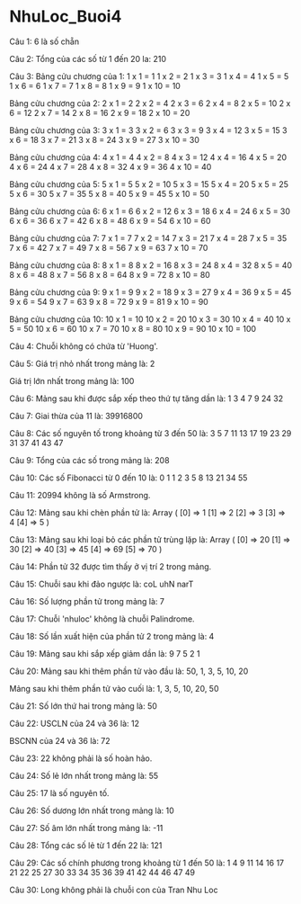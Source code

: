 # NhuLoc_Buoi4
Câu 1: 6 là số chẵn

Câu 2: Tổng của các số từ 1 đến 20 la: 210

Câu 3: Bảng cửu chương của 1:
1 x 1 = 1
1 x 2 = 2
1 x 3 = 3
1 x 4 = 4
1 x 5 = 5
1 x 6 = 6
1 x 7 = 7
1 x 8 = 8
1 x 9 = 9
1 x 10 = 10

Bảng cửu chương của 2:
2 x 1 = 2
2 x 2 = 4
2 x 3 = 6
2 x 4 = 8
2 x 5 = 10
2 x 6 = 12
2 x 7 = 14
2 x 8 = 16
2 x 9 = 18
2 x 10 = 20

Bảng cửu chương của 3:
3 x 1 = 3
3 x 2 = 6
3 x 3 = 9
3 x 4 = 12
3 x 5 = 15
3 x 6 = 18
3 x 7 = 21
3 x 8 = 24
3 x 9 = 27
3 x 10 = 30

Bảng cửu chương của 4:
4 x 1 = 4
4 x 2 = 8
4 x 3 = 12
4 x 4 = 16
4 x 5 = 20
4 x 6 = 24
4 x 7 = 28
4 x 8 = 32
4 x 9 = 36
4 x 10 = 40

Bảng cửu chương của 5:
5 x 1 = 5
5 x 2 = 10
5 x 3 = 15
5 x 4 = 20
5 x 5 = 25
5 x 6 = 30
5 x 7 = 35
5 x 8 = 40
5 x 9 = 45
5 x 10 = 50

Bảng cửu chương của 6:
6 x 1 = 6
6 x 2 = 12
6 x 3 = 18
6 x 4 = 24
6 x 5 = 30
6 x 6 = 36
6 x 7 = 42
6 x 8 = 48
6 x 9 = 54
6 x 10 = 60

Bảng cửu chương của 7:
7 x 1 = 7
7 x 2 = 14
7 x 3 = 21
7 x 4 = 28
7 x 5 = 35
7 x 6 = 42
7 x 7 = 49
7 x 8 = 56
7 x 9 = 63
7 x 10 = 70

Bảng cửu chương của 8:
8 x 1 = 8
8 x 2 = 16
8 x 3 = 24
8 x 4 = 32
8 x 5 = 40
8 x 6 = 48
8 x 7 = 56
8 x 8 = 64
8 x 9 = 72
8 x 10 = 80

Bảng cửu chương của 9:
9 x 1 = 9
9 x 2 = 18
9 x 3 = 27
9 x 4 = 36
9 x 5 = 45
9 x 6 = 54
9 x 7 = 63
9 x 8 = 72
9 x 9 = 81
9 x 10 = 90

Bảng cửu chương của 10:
10 x 1 = 10
10 x 2 = 20
10 x 3 = 30
10 x 4 = 40
10 x 5 = 50
10 x 6 = 60
10 x 7 = 70
10 x 8 = 80
10 x 9 = 90
10 x 10 = 100


Câu 4: Chuỗi không có chứa từ 'Huong'.

Câu 5: Giá trị nhỏ nhất trong mảng là: 2

Giá trị lớn nhất trong mảng là: 100

Câu 6: Mảng sau khi được sắp xếp theo thứ tự tăng dần là: 1 3 4 7 9 24 32

Câu 7: Giai thừa của 11 là: 39916800

Câu 8: Các số nguyên tố trong khoảng từ 3 đến 50 là: 3 5 7 11 13 17 19 23 29 31 37 41 43 47

Câu 9: Tổng của các số trong mảng là: 208

Câu 10: Các số Fibonacci từ 0 đến 10 là: 0 1 1 2 3 5 8 13 21 34 55

Câu 11: 20994 không là số Armstrong.

Câu 12: Mảng sau khi chèn phần tử là: Array ( [0] => 1 [1] => 2 [2] => 3 [3] => 4 [4] => 5 )

Câu 13: Mảng sau khi loại bỏ các phần tử trùng lặp là: Array ( [0] => 20 [1] => 30 [2] => 40 [3] => 45 [4] => 69 [5] => 70 )

Câu 14: Phần tử 32 được tìm thấy ở vị trí 2 trong mảng.

Câu 15: Chuỗi sau khi đảo ngược là: coL uhN narT

Câu 16: Số lượng phần tử trong mảng là: 7

Câu 17: Chuỗi 'nhuloc' không là chuỗi Palindrome.

Câu 18: Số lần xuất hiện của phần tử 2 trong mảng là: 4

Câu 19: Mảng sau khi sắp xếp giảm dần là: 9 7 5 2 1

Câu 20: Mảng sau khi thêm phần tử vào đầu là: 50, 1, 3, 5, 10, 20

Mảng sau khi thêm phần tử vào cuối là: 1, 3, 5, 10, 20, 50

Câu 21: Số lớn thứ hai trong mảng là: 50

Câu 22: USCLN của 24 và 36 là: 12

BSCNN của 24 và 36 là: 72

Câu 23: 22 không phải là số hoàn hảo.

Câu 24: Số lẻ lớn nhất trong mảng là: 55

Câu 25: 17 là số nguyên tố.

Câu 26: Số dương lớn nhất trong mảng là: 10

Câu 27: Số âm lớn nhất trong mảng là: -11

Câu 28: Tổng các số lẻ từ 1 đến 22 là: 121

Câu 29: Các số chính phương trong khoảng từ 1 đến 50 là: 1 4 9 11 14 16 17 21 22 25 27 30 33 34 35 36 39 41 42 44 46 47 49

Câu 30: Long không phải là chuỗi con của Tran Nhu Loc
